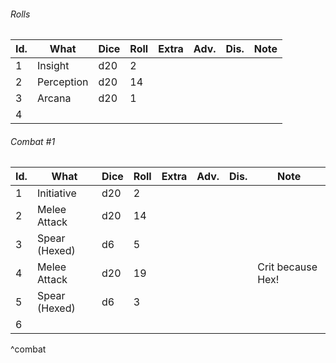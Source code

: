 ###### Rolls
| Id. | What       | Dice | Roll | Extra | Adv. | Dis. | Note |
| --- | ---------- | ---- | ---- | ----- | ---- | ---- | ---- |
| 1   | Insight    | d20  | 2    |       |      |      |      |
| 2   | Perception | d20  | 14   |       |      |      |      |
| 3   | Arcana     | d20  | 1    |       |      |      |      |
| 4   |            |      |      |       |      |      |      |

###### Combat #1
| Id. | What          | Dice | Roll | Extra | Adv. | Dis. | Note |
| --- | ------------- | ---- | ---- | ----- | ---- | ---- | ---- |
| 1   | Initiative    | d20  | 2    |       |      |      |      |
| 2   | Melee Attack  | d20  | 14   |       |      |      |      |
| 3   | Spear (Hexed) | d6   | 5    |       |      |      |      |
| 4   | Melee Attack  | d20  | 19   |       |      |      | Crit because Hex!     |
| 5   | Spear (Hexed) | d6   | 3    |       |      |      |      |
| 6   |               |      |      |       |      |      |      |
^combat
